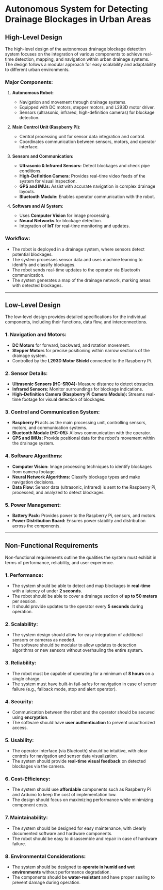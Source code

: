 # Autonomous System for Detecting Drainage Blockages in Urban Areas

## High-Level Design  

The high-level design of the autonomous drainage blockage detection system focuses on the integration of various components to achieve real-time detection, mapping, and navigation within urban drainage systems. The design follows a modular approach for easy scalability and adaptability to different urban environments.

### Major Components:
1. **Autonomous Robot:**
   - Navigation and movement through drainage systems.
   - Equipped with DC motors, stepper motors, and L293D motor driver.
   - Sensors (ultrasonic, infrared, high-definition cameras) for blockage detection.
   
2. **Main Control Unit (Raspberry Pi):**
   - Central processing unit for sensor data integration and control.
   - Coordinates communication between sensors, motors, and operator interface.
   
3. **Sensors and Communication:**
   - **Ultrasonic & Infrared Sensors:** Detect blockages and check pipe conditions.
   - **High-Definition Camera:** Provides real-time video feeds of the system for visual inspection.
   - **GPS and IMUs:** Assist with accurate navigation in complex drainage layouts.
   - **Bluetooth Module:** Enables operator communication with the robot.

4. **Software and AI System:**
   - Uses **Computer Vision** for image processing.
   - **Neural Networks** for blockage detection.
   - Integration of **IoT** for real-time monitoring and updates.

### Workflow:
- The robot is deployed in a drainage system, where sensors detect potential blockages.
- The system processes sensor data and uses machine learning to identify and classify blockages.
- The robot sends real-time updates to the operator via Bluetooth communication.
- The system generates a map of the drainage network, marking areas with detected blockages.

---

## Low-Level Design

The low-level design provides detailed specifications for the individual components, including their functions, data flow, and interconnections.

### 1. **Navigation and Motors:**
   - **DC Motors** for forward, backward, and rotation movement.
   - **Stepper Motors** for precise positioning within narrow sections of the drainage system.
   - Controlled by the **L293D Motor Shield** connected to the Raspberry Pi.

### 2. **Sensor Details:**
   - **Ultrasonic Sensors (HC-SR04):** Measure distance to detect obstacles.
   - **Infrared Sensors:** Monitor surroundings for blockage indications.
   - **High-Definition Camera (Raspberry Pi Camera Module):** Streams real-time footage for visual detection of blockages.

### 3. **Control and Communication System:**
   - **Raspberry Pi** acts as the main processing unit, controlling sensors, motors, and communication systems.
   - **Bluetooth Module (HC-05):** Allows communication with the operator.
   - **GPS and IMUs:** Provide positional data for the robot's movement within the drainage system.

### 4. **Software Algorithms:**
   - **Computer Vision:** Image processing techniques to identify blockages from camera footage.
   - **Neural Network Algorithms:** Classify blockage types and make navigation decisions.
   - **Data Flow:** Sensor data (ultrasonic, infrared) is sent to the Raspberry Pi, processed, and analyzed to detect blockages.

### 5. **Power Management:**
   - **Battery Pack:** Provides power to the Raspberry Pi, sensors, and motors.
   - **Power Distribution Board:** Ensures power stability and distribution across the components.

---

## Non-Functional Requirements

Non-functional requirements outline the qualities the system must exhibit in terms of performance, reliability, and user experience.

### 1. **Performance:**
   - The system should be able to detect and map blockages in **real-time** with a latency of under **2 seconds**.
   - The robot should be able to cover a drainage section of **up to 50 meters** per session.
   - It should provide updates to the operator every **5 seconds** during operation.

### 2. **Scalability:**
   - The system design should allow for easy integration of additional sensors or cameras as needed.
   - The software should be modular to allow updates to detection algorithms or new sensors without overhauling the entire system.

### 3. **Reliability:**
   - The robot must be capable of operating for a minimum of **8 hours** on a single charge.
   - The system must have built-in fail-safes for navigation in case of sensor failure (e.g., fallback mode, stop and alert operator).

### 4. **Security:**
   - Communication between the robot and the operator should be secured using **encryption**.
   - The software should have **user authentication** to prevent unauthorized access.

### 5. **Usability:**
   - The operator interface (via Bluetooth) should be intuitive, with clear controls for navigation and sensor data visualization.
   - The system should provide **real-time visual feedback** on detected blockages via the camera.

### 6. **Cost-Efficiency:**
   - The system should use **affordable** components such as Raspberry Pi and Arduino to keep the cost of implementation low.
   - The design should focus on maximizing performance while minimizing component costs.

### 7. **Maintainability:**
   - The system should be designed for easy maintenance, with clearly documented software and hardware components.
   - The robot should be easy to disassemble and repair in case of hardware failure.
### 8. **Environmental Considerations:**
   - The system should be designed to **operate in humid and wet environments** without performance degradation.
   - The components should be **water-resistant** and have proper sealing to prevent damage during operation.


